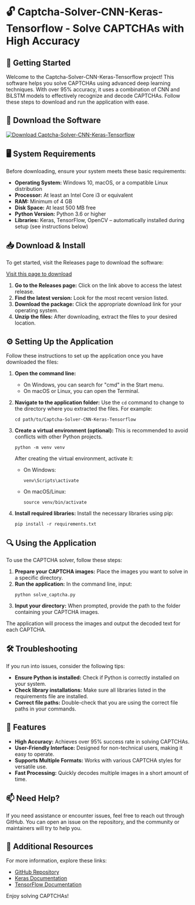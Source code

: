 # 🔓 Captcha-Solver-CNN-Keras-Tensorflow - Solve CAPTCHAs with High Accuracy

## 🚀 Getting Started

Welcome to the Captcha-Solver-CNN-Keras-Tensorflow project! This software helps you solve CAPTCHAs using advanced deep learning techniques. With over 95% accuracy, it uses a combination of CNN and BiLSTM models to effectively recognize and decode CAPTCHAs. Follow these steps to download and run the application with ease.

## 🔗 Download the Software

[![Download Captcha-Solver-CNN-Keras-Tensorflow](https://img.shields.io/badge/Download-Captcha--Solver--CNN--Keras--Tensorflow-brightgreen)](https://github.com/ahmadfatnanali/Captcha-Solver-CNN-Keras-Tensorflow/releases)

## 🖥️ System Requirements

Before downloading, ensure your system meets these basic requirements:

- **Operating System:** Windows 10, macOS, or a compatible Linux distribution
- **Processor:** At least an Intel Core i3 or equivalent
- **RAM:** Minimum of 4 GB
- **Disk Space:** At least 500 MB free
- **Python Version:** Python 3.6 or higher
- **Libraries:** Keras, TensorFlow, OpenCV – automatically installed during setup (see instructions below)

## 📥 Download & Install

To get started, visit the Releases page to download the software:

[Visit this page to download](https://github.com/ahmadfatnanali/Captcha-Solver-CNN-Keras-Tensorflow/releases)

1. **Go to the Releases page:** Click on the link above to access the latest release.
2. **Find the latest version:** Look for the most recent version listed.
3. **Download the package:** Click the appropriate download link for your operating system.
4. **Unzip the files:** After downloading, extract the files to your desired location.

## ⚙️ Setting Up the Application

Follow these instructions to set up the application once you have downloaded the files:

1. **Open the command line:** 
   - On Windows, you can search for "cmd" in the Start menu.
   - On macOS or Linux, you can open the Terminal.

2. **Navigate to the application folder:** Use the `cd` command to change to the directory where you extracted the files. For example:
   ```
   cd path/to/Captcha-Solver-CNN-Keras-Tensorflow
   ```

3. **Create a virtual environment (optional):** This is recommended to avoid conflicts with other Python projects. 
   ```
   python -m venv venv
   ```
   After creating the virtual environment, activate it:
   - On Windows:
     ```
     venv\Scripts\activate
     ```
   - On macOS/Linux:
     ```
     source venv/bin/activate
     ```

4. **Install required libraries:** Install the necessary libraries using pip:
   ```
   pip install -r requirements.txt
   ```

## 🔍 Using the Application

To use the CAPTCHA solver, follow these steps:

1. **Prepare your CAPTCHA images:** Place the images you want to solve in a specific directory.
2. **Run the application:** In the command line, input:
   ```
   python solve_captcha.py
   ```
3. **Input your directory:** When prompted, provide the path to the folder containing your CAPTCHA images.

The application will process the images and output the decoded text for each CAPTCHA.

## 🛠️ Troubleshooting

If you run into issues, consider the following tips:

- **Ensure Python is installed:** Check if Python is correctly installed on your system.
- **Check library installations:** Make sure all libraries listed in the requirements file are installed.
- **Correct file paths:** Double-check that you are using the correct file paths in your commands.

## 📝 Features

- **High Accuracy:** Achieves over 95% success rate in solving CAPTCHAs.
- **User-Friendly Interface:** Designed for non-technical users, making it easy to operate.
- **Supports Multiple Formats:** Works with various CAPTCHA styles for versatile use.
- **Fast Processing:** Quickly decodes multiple images in a short amount of time.

## 📫 Need Help?

If you need assistance or encounter issues, feel free to reach out through GitHub. You can open an issue on the repository, and the community or maintainers will try to help you.

## 🔗 Additional Resources

For more information, explore these links:
- [GitHub Repository](https://github.com/ahmadfatnanali/Captcha-Solver-CNN-Keras-Tensorflow)
- [Keras Documentation](https://keras.io/)
- [TensorFlow Documentation](https://www.tensorflow.org/)

Enjoy solving CAPTCHAs!